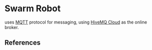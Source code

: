 # Swarm Robot

uses [MQTT](https://mqtt.org/) protocol for messaging, using [HiveMQ Cloud](https://www.hivemq.com/mqtt-cloud-broker/) as the online broker.

## References
